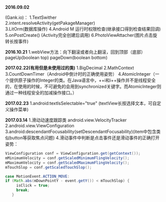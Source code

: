**2016.09.02**

 (Gank.io)：
1.TextSwither                                  
2.intent.resolveActivity(getPakageManager)     
3.LitOrm(数据库操作)
4.Android M 运行时权限检查(继承接口得到检查结果回调)
5.onPostCreate()  (Activity完全创建后调用)
6.PhotoViewAttacher(图片点击旋转长按事件)
 
 
**2016.10.21**
1.webView方法：向下翻滚或者向上翻滚，回到顶部（底部）
pageUp(boolean top)
pageDown(boolean bottom)
 
**2017.02.22(有用但是未使用过的类)**
1.BigDecimal
2.MathContext
3.CountDownTimer（Android中倒计时的正确使用姿势）
4.AtomicInteger（一个提供原子操作的Integer的类。在Java语言中，++i和i++操作并不是线程安全的，在使用的时候，不可避免的会用到synchronized关键字。而AtomicInteger则通过一种线程安全的加减操作接口。）
 
**2017.02.23**
1.android:textIsSelectable="true" (textView长按选择文本，可自定义操作菜单)

**2017.03.14**
1.滑动动速度跟踪类 android.view.VelocityTracker 
2.android.view.ViewConfiguration
3.android:descendantFocusability(setDescendantFocusability)(item中包含类似button等获取焦点问题)
4.滑动事件中判断是点击事件还是滑动事件的正确打开姿势：
```java
ViewConfiguration conf = ViewConfiguration.get(getContext());
mMinimumVelocity = conf.getScaledMinimumFlingVelocity();
mMaximumVelocity = conf.getScaledMaximumFlingVelocity();
mTouchSlop = conf.getScaledTouchSlop();

case MotionEvent.ACTION_MOVE:
if (Math.abs(mDownPointY - event.getY()) < mTouchSlop) {
     isClick = true;
     break;
   }
```
